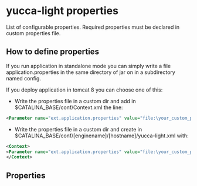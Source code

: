 yucca-light properties 
=============

List of configurable properties.
Required properties must be declared in custom properties file. 

How to define properties
------------------------

If you run application in standalone mode you can simply write a file application.properties in the same directory of jar on in a subdirectory named config.  

If you deploy application in tomcat 8 you can choose one of this:

* Write the properties file in a custom dir and add in $CATALINA_BASE/conf/Context.xml the line:
```xml
<Parameter name="ext.application.properties" value="file:\your_custom_path\your_properties_file"/>
```
* Write the properties file in a custom dir and create in $CATALINA_BASE/conf/[enginename]/[hostname]/yucca-light.xml with:
```xml
<Context>
<Parameter name="ext.application.properties" value="file:\your_custom_path\your_properties_file"/>
</Context>
```

Properties
-----------
